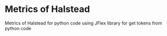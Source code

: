 # Metrics of Halstead
Metrics of Halstead for python code using JFlex library for get tokens from python code
